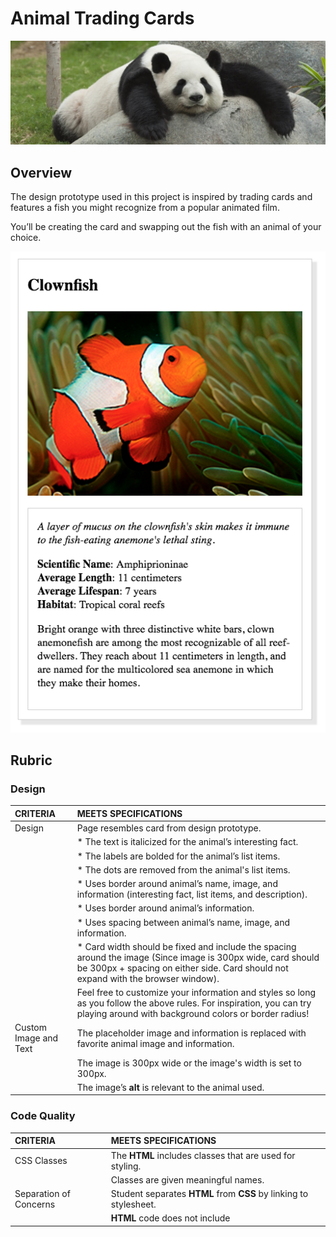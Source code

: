 # Animal Trading Cards

![cover](cover.jpg)

## Overview

The design prototype used in this project is inspired by trading cards and features a fish you might recognize from a popular animated film.

You’ll be creating the card and swapping out the fish with an animal of your choice.

![prototype](design-prototype.png)
## Rubric

### Design

| __CRITERIA__            | __MEETS SPECIFICATIONS__                                                                                                                                                                          |
| :---                    | :---                                                                                                                                                                                              |
| Design                  | Page resembles card from design prototype.                                                                                                                                                        |
|                         | * The text is italicized for the animal’s interesting fact.                                                                                                                                       |
|                         | * The labels are bolded for the animal’s list items.                                                                                                                                              |
|                         | * The dots are removed from the animal's list items.                                                                                                                                              |
|                         | * Uses border around animal’s name, image, and information (interesting fact, list items, and description).                                                                                       |
|                         | * Uses border around animal’s information.                                                                                                                                                        |
|                         | * Uses spacing between animal’s name, image, and information.                                                                                                                                     |
|                         | * Card width should be fixed and include the spacing around the image (Since image is 300px wide, card should be 300px + spacing on either side. Card should not expand with the browser window). |
|                         | Feel free to customize your information and styles so long as you follow the above rules. For inspiration, you can try playing around with background colors or border radius!                    |
| Custom Image and Text   | The placeholder image and information is replaced with favorite animal image and information.                                                                                                     |
|                         | The image is 300px wide or the image's width is set to 300px.                                                                                                                                     |
|                         | The image’s __alt__ is relevant to the animal used.                                                                                                                                               |

### Code Quality


| __CRITERIA__            | __MEETS SPECIFICATIONS__                                                                    |
| :---                    | :---                                                                                        |
| CSS Classes             | The __HTML__ includes classes that are used for styling.                                    |
|                         | Classes are given meaningful names.                                                         |
| Separation of Concerns  | Student separates __HTML__ from __CSS__ by linking to stylesheet.                           |
|                         | __HTML__ code does not include __<style>__ elements or __style__ attributes in the body.    |
| Code Quality            | Code is ready for review, meaning new lines and indentation are used for easy readability.  |
